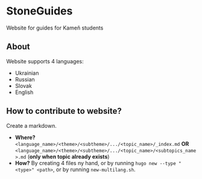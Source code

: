 # StoneGuides
Website for guides for Kameň students 

## About

Website supports 4 languages:
- Ukrainian
- Russian
- Slovak
- English

## How to contribute to website?

Create a markdown. 
- **Where?** `<language_name>/<theme>/<subtheme>/.../<topic_name>/_index.md` **OR** `<language_name>/<theme>/<subtheme>/.../<topic_name>/<subtopics_name>.md` (**only when topic already exists**)
- **How?** By creating 4 files ny hand, or by running `hugo new --type "<type>" <path>`, or by running `new-multilang.sh`.